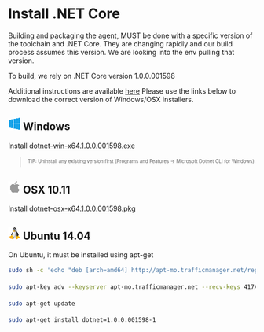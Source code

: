 # Install .NET Core

Building and packaging the agent, MUST be done with a specific version of the toolchain and .NET Core.  They are changing rapidly and our build process assumes this version.  We are looking into the env pulling that version.

To build, we rely on .NET Core version 1.0.0.001598 

Additional instructions are available [here](https://dotnet.github.io/getting-started/) Please use the links below to download the correct version of Windows/OSX installers.


## ![Win](../win_med.png) Windows

Install [dotnet-win-x64.1.0.0.001598.exe](https://dotnetcli.blob.core.windows.net/dotnet/beta/Installers/1.0.0.001598/dotnet-win-x64.1.0.0.001598.exe)

> <sub><sup>TIP: Uninstall any existing version first (Programs and Features -> Microsoft Dotnet CLI for Windows).</sup></sub>  

## ![Apple](../apple_med.png) OSX 10.11  

Install [dotnet-osx-x64.1.0.0.001598.pkg](https://dotnetcli.blob.core.windows.net/dotnet/beta/Installers/1.0.0.001598/dotnet-osx-x64.1.0.0.001598.pkg)


## ![Linux](../linux_med.png) Ubuntu 14.04

On Ubuntu, it must be installed using apt-get  

```bash
sudo sh -c 'echo "deb [arch=amd64] http://apt-mo.trafficmanager.net/repos/dotnet/ trusty main" > /etc/apt/sources.list.d/dotnetdev.list'  

sudo apt-key adv --keyserver apt-mo.trafficmanager.net --recv-keys 417A0893  

sudo apt-get update  

sudo apt-get install dotnet=1.0.0.001598-1  
```

